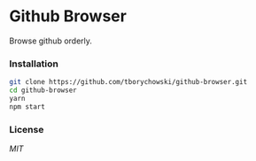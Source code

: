# Github Browser
Browse github orderly.

### Installation
```sh
git clone https://github.com/tborychowski/github-browser.git
cd github-browser
yarn
npm start
```


### License
*MIT*
